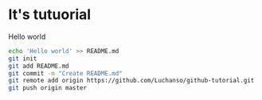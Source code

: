 # It's tutuorial
Hello world

```sh
echo 'Hello world' >> README.md
git init
git add README.md
git commit -m "Create README.md"
git remote add origin https://github.com/Luchanso/github-tutorial.git
git push origin master
```
